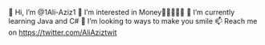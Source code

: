 👋 Hi, I’m @1Ali-Aziz1
 👀 I’m interested in Money🤑🤑🤑🤑🤑
 🌱 I’m currently learning Java and C#
 💞️ I’m looking to ways to make you smile
 📫 Reach me on https://twitter.com/AliAziztwit
